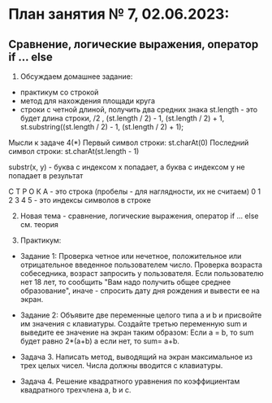 # План занятия № 7, 02.06.2023:
## Сравнение, логические выражения, оператор if ... else

1. Обсуждаем домашнее задание:
- практикум со строкой
- метод для нахождения площади круга
- строки с четной длиной, получить два средних знака
st.length - это будет длина строки, /2 , (st.length / 2) - 1, (st.length / 2) + 1, 
st.substring((st.length / 2) - 1, (st.length / 2) + 1); 

Мысли к задаче 4(*)
Первый символ строки:
st.charAt(0) 
Последний символ строки:
st.charAt(st.length - 1)

substr(x, y) - буква с индексом х попадает, а буква с индексом y не попадает в результат

С Т Р О К А - это строка (пробелы - для наглядности, их не считаем)
0 1 2 3 4 5 - это индексы символов в строке

2. Новая тема - сравнение, логические выражения, оператор if ... else
см. теория

3. Практикум:
- Задание 1:
Проверка четное или нечетное, положительное или отрицательное введенное пользователем число.
Проверка возраста собеседника, возраст запросить у пользователя. Если пользователю нет 
18 лет, то сообщить "Вам надо получить общее среднее образование", иначе - спросить дату 
дня рождения и вывести ее на экран.

- Задание 2:
Объявите две переменные целого типа a и b и присвойте им значения с клавиатуры. 
Создайте третью переменную sum и выведите ее значение на экран таким образом: 
Если a = b, то sum будет равно 2*(a+b) a если нет, то sum= a+b.

- Задача 3.   Написать метод, выводящий на экран максимальное из трех целых чисел. 
Числа должны вводится с клавиатуры.

- Задача 4.
Решение квадратного уравнения по коэффициентам квадратного трехчлена а, b и с.
